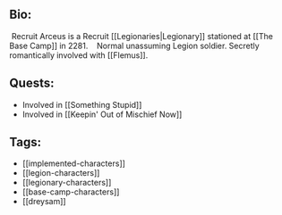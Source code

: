 ## Bio:

 Recruit Arceus is a Recruit [[Legionaries|Legionary]] stationed at [[The Base Camp]] in 2281.
 
 Normal unassuming Legion soldier. Secretly romantically involved with [[Flemus]].

## Quests:

- Involved in [[Something Stupid]]
- Involved in [[Keepin' Out of Mischief Now]]

## Tags:

- [[implemented-characters]]
- [[legion-characters]]
- [[legionary-characters]]
- [[base-camp-characters]]
- [[dreysam]]